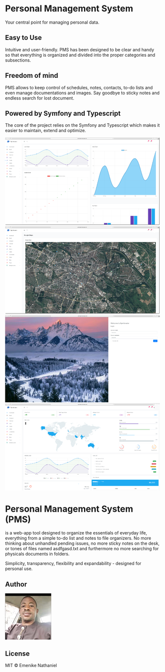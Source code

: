 # Personal Management System 

Your central point for managing personal data.

## Easy to Use
Intuitive and user-friendly. PMS has been designed to be clear and handy so that everything is organized and divided into the proper categories and subsections.

## Freedom of mind
PMS allows to keep control of schedules, notes, contacts, to-do lists and even manage documentations and images. Say goodbye to sticky notes and endless search for lost document.

## Powered by Symfony and Typescript
The core of the project relies on the Symfony and Typescript which makes it easier to maintain, extend and optimize.

<img src="https://github.com/Githubnath/Personal-management-system/blob/main/src/assets/static/images/preview4.png">

<img src="https://github.com/Githubnath/Personal-management-system/blob/main/src/assets/static/images/preview3.png">

<img src="https://github.com/Githubnath/Personal-management-system/blob/main/src/assets/static/images/preview1.png">

<img src="https://github.com/Githubnath/Personal-management-system/blob/main/src/assets/static/images/preview2.png">


# Personal Management System (PMS)
 is a web-app tool designed to organize the essentials of everyday life, everything from a simple to-do list and notes to file organizers. No more thinking about unhandled pending issues, no more sticky notes on the desk, or tones of files named asdfgasd.txt and furthermore no more searching for physicals documents in folders.

Simplicity, transparency, flexibility and expandability - designed for personal use.

## Author

<img src="https://github.com/Githubnath/Personal-management-system/blob/main/src/assets/static/images/githubnath_avatar.jpg"> 


## License

MIT © Emenike Nathaniel
